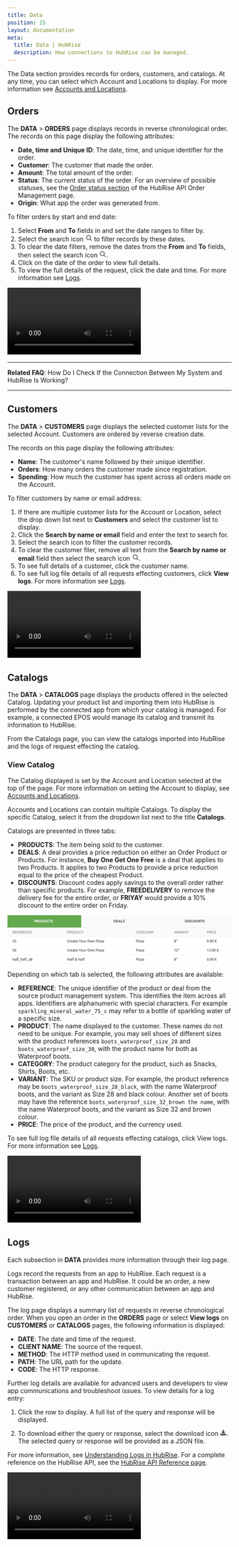 ```yaml
---
title: Data
position: 15
layout: documentation
meta:
  title: Data | HubRise
  description: How connections to HubRise can be managed.
---
```


The Data section provides records for orders, customers, and catalogs. At any time, you can select which Account and Locations to display. For more information see [Accounts and Locations](/docs/getting-started/#accounts-and-locations).

## Orders

The **DATA** > **ORDERS** page displays records in reverse chronological order. The records on this page display the following attributes:

- **Date, time and Unique ID**: The date, time, and unique identifier for the order.
- **Customer**: The customer that made the order.
- **Amount**: The total amount of the order.
- **Status**: The current status of the order. For an overview of possible statuses, see the [Order status section](/developers/api/order-management/#order-status) of the HubRise API Order Management page.
- **Origin**: What app the order was generated from.

To filter orders by start and end date:

1. Select **From** and **To** fields in and set the date ranges to filter by.
2. Select the search icon <InlineImage width="17" height="17">![Search icon](../images/061-search.png)</InlineImage> to filter records by these dates.
3. To clear the date filters, remove the dates from the **From** and **To** fields, then select the search icon <InlineImage width="17" height="17">![Search icon](../images/061-search.png)</InlineImage>.
4. Click on the date of the order to view full details.
5. To view the full details of the request, click the date and time. For more information see [Logs](/docs/data/#logs).

<video controls title="Filter Orders by date">
  <source src="../images/016-en-data-filter-orders-by-date.webm" type="video/webm"/>
</video>

---

**Related FAQ**: <Link to="/docs/faqs/check-connection-between-my-system-and-hubrise/">How Do I Check If the Connection Between My System and HubRise Is Working?</Link>

---

## Customers

The **DATA** > **CUSTOMERS** page displays the selected customer lists for the selected Account. Customers are ordered by reverse creation date.

The records on this page display the following attributes:

- **Name**: The customer's name followed by their unique identifier.
- **Orders**: How many orders the customer made since registration.
- **Spending**: How much the customer has spent across all orders made on the Account.

To filter customers by name or email address:

1. If there are multiple customer lists for the Account or Location, select the drop down list next to **Customers** and select the customer list to display.
2. Click the **Search by name or email** field and enter the text to search for.
3. Select the search icon to filter the customer records.
4. To clear the customer filer, remove all text from the **Search by name or email** field then select the search icon <InlineImage width="17" height="17">![Search icon](../images/061-search.png)</InlineImage>.
5. To see full details of a customer, click the customer name.
6. To see full log file details of all requests effecting customers, click **View logs**. For more information see [Logs](/docs/data/#logs).

<video controls title="Filter customers">
  <source src="../images/029-en-filter-customers.webm" type="video/webm"/>
</video>

## Catalogs

The **DATA** > **CATALOGS** page displays the products offered in the selected Catalog. Updating your product list and importing them into HubRise is performed by the connected app from which your catalog is managed. For example, a connected EPOS would manage its catalog and transmit its information to HubRise.

From the Catalogs page, you can view the catalogs imported into HubRise and the logs of request effecting the catalog.

### View Catalog

The Catalog displayed is set by the Account and Location selected at the top of the page. For more information on setting the Account to display, see [Accounts and Locations](/docs/getting-started/#accounts-and-locations).

Accounts and Locations can contain multiple Catalogs. To display the specific Catalog, select it from the dropdown list next to the title **Catalogs**.

Catalogs are presented in three tabs:

- **PRODUCTS**: The item being sold to the customer.
- **DEALS**: A deal provides a price reduction on either an Order Product or Products. For instance, **Buy One Get One Free** is a deal that applies to two Products. It applies to two Products to provide a price reduction equal to the price of the cheapest Product.
- **DISCOUNTS**: Discount codes apply savings to the overall order rather than specific products. For example, **FREEDELIVERY** to remove the delivery fee for the entire order, or **FRIYAY** would provide a 10% discount to the entire order on Friday.

![HubRise Catalog Tabs](../images/053-en-2x-catalog-tabs.png)

Depending on which tab is selected, the following attributes are available:

- **REFERENCE**: The unique identifier of the product or deal from the source product management system. This identifies the item across all apps. Identifiers are alphanumeric with special characters. For example `sparkling_mineral_water_75_c` may refer to a bottle of sparkling water of a specific size.
- **PRODUCT**: The name displayed to the customer. These names do not need to be unique. For example, you may sell shoes of different sizes with the product references `boots_waterproof_size_28` and `boots_waterproof_size_30`, with the product name for both as Waterproof boots.
- **CATEGORY**: The product category for the product, such as Snacks, Shirts, Boots, etc.
- **VARIANT**: The SKU or product size. For example, the product reference may be `boots_waterproof_size_28_black`, with the name Waterproof boots, and the variant as Size 28 and black colour. Another set of boots may have the reference `boots_waterproof_size_32_brown the name`, with the name Waterproof boots, and the variant as Size 32 and brown colour.
- **PRICE**: The price of the product, and the currency used.

To see full log file details of all requests effecting catalogs, click View logs. For more information see [Logs](/docs/data/#logs).

<video controls title="Catalog tabs">
  <source src="../images/039-en-data-catalog-tabs.webm" type="video/webm"/>
</video>

## Logs

Each subsection in **DATA** provides more information through their log page.

Logs record the requests from an app to HubRise. Each request is a transaction between an app and HubRise. It could be an order, a new customer registered, or any other communication between an app and HubRise.

The log page displays a summary list of requests in reverse chronological order. When you open an order in the **ORDERS** page or select **View logs** on **CUSTOMERS** or **CATALOGS** pages, the following information is displayed:

- **DATE**: The date and time of the request.
- **CLIENT NAME**: The source of the request.
- **METHOD**: The HTTP method used in communicating the request.
- **PATH**: The URL path for the update.
- **CODE**: The HTTP response.

Further log details are available for advanced users and developers to view app communications and troubleshoot issues. To view details for a log entry:

1. Click the row to display. A full list of the query and response will be displayed.

2. To download either the query or response, select the download icon <InlineImage width="15" height="14">![Download icon](../images/058-download.png)</InlineImage>. The selected query or response will be provided as a JSON file.

For more information, see [Understanding Logs in HubRise](/docs/hubrise-logs). For a complete reference on the HubRise API, see the [HubRise API Reference page](/developers/api/general-concepts).

[comment]: # 'Understanding Logs in HubRise link not working'

<video controls title="View logs example">
  <source src="../images/037-en-data-customers-view-logs.webm" type="video/webm"/>
</video>
